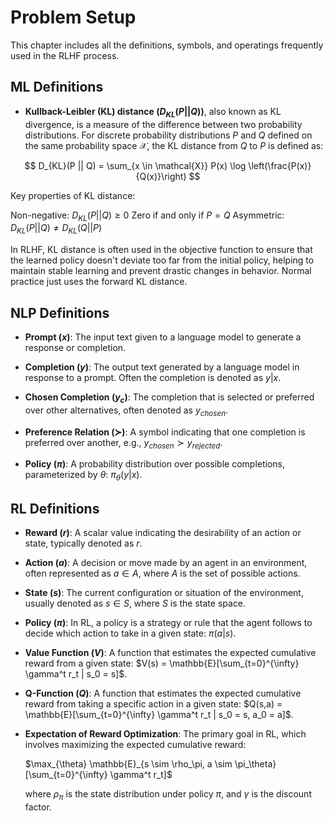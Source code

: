 # Problem Setup

This chapter includes all the definitions, symbols, and operatings frequently used in the RLHF process.

## ML Definitions

* **Kullback-Leibler (KL) distance ($D_{KL}(P || Q)$)**, also known as KL divergence, is a measure of the difference between two probability distributions. 
For discrete probability distributions $P$ and $Q$ defined on the same probability space $\mathcal{X}$, the KL distance from $Q$ to $P$ is defined as:

$$ D_{KL}(P || Q) = \sum_{x \in \mathcal{X}} P(x) \log \left(\frac{P(x)}{Q(x)}\right) $$

Key properties of KL distance:

Non-negative: $D_{KL}(P || Q) \geq 0$
Zero if and only if $P = Q$
Asymmetric: $D_{KL}(P || Q) \neq D_{KL}(Q || P)$

In RLHF, KL distance is often used in the objective function to ensure that the learned policy doesn't deviate too far from the initial policy, helping to maintain stable learning and prevent drastic changes in behavior.
Normal practice just uses the forward KL distance.


## NLP Definitions

* **Prompt ($x$)**: The input text given to a language model to generate a response or completion.

* **Completion ($y$)**: The output text generated by a language model in response to a prompt. Often the completion is denoted as $y|x$.

* **Chosen Completion ($y_c$)**: The completion that is selected or preferred over other alternatives, often denoted as $y_{chosen}$.

* **Preference Relation ($\succ$)**: A symbol indicating that one completion is preferred over another, e.g., $y_{chosen} \succ y_{rejected}$.

* **Policy ($\pi$)**: A probability distribution over possible completions, parameterized by $\theta$: $\pi_\theta(y|x)$.

## RL Definitions

* **Reward ($r$)**: A scalar value indicating the desirability of an action or state, typically denoted as $r$.

* **Action ($a$)**: A decision or move made by an agent in an environment, often represented as $a \in A$, where $A$ is the set of possible actions.

* **State ($s$)**: The current configuration or situation of the environment, usually denoted as $s \in S$, where $S$ is the state space.

* **Policy ($\pi$)**: In RL, a policy is a strategy or rule that the agent follows to decide which action to take in a given state: $\pi(a|s)$.

* **Value Function ($V$)**: A function that estimates the expected cumulative reward from a given state: $V(s) = \mathbb{E}[\sum_{t=0}^{\infty} \gamma^t r_t | s_0 = s]$.

* **Q-Function ($Q$)**: A function that estimates the expected cumulative reward from taking a specific action in a given state: $Q(s,a) = \mathbb{E}[\sum_{t=0}^{\infty} \gamma^t r_t | s_0 = s, a_0 = a]$.

* **Expectation of Reward Optimization**: The primary goal in RL, which involves maximizing the expected cumulative reward:

  $\max_{\theta} \mathbb{E}_{s \sim \rho_\pi, a \sim \pi_\theta}[\sum_{t=0}^{\infty} \gamma^t r_t]$

  where $\rho_\pi$ is the state distribution under policy $\pi$, and $\gamma$ is the discount factor.